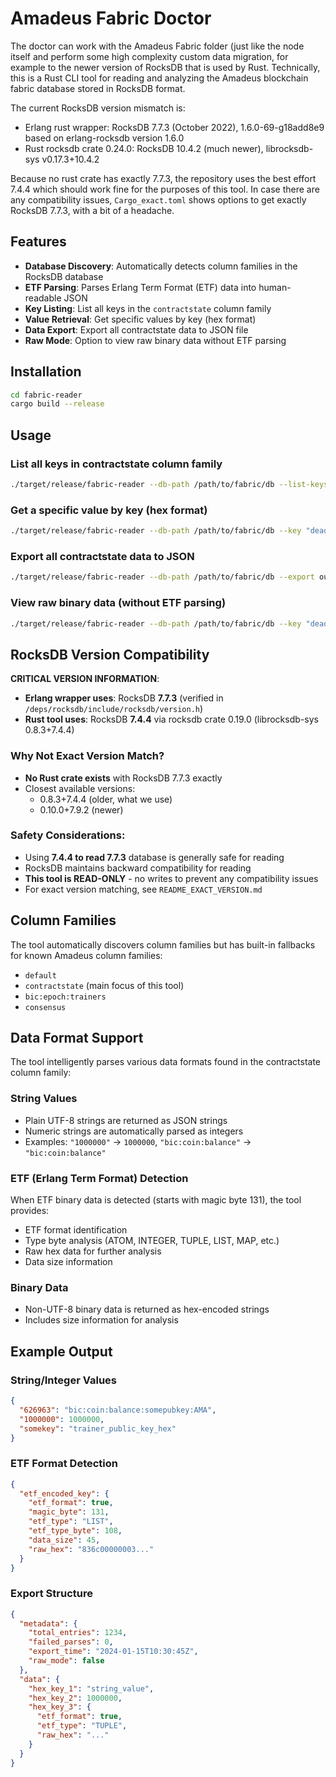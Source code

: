# Amadeus Fabric Doctor

The doctor can work with the Amadeus Fabric folder (just like the node itself and
perform some high complexity custom data migration, for example to the newer version
of RocksDB that is used by Rust. Technically, this is a Rust CLI tool for reading
and analyzing the Amadeus blockchain fabric database stored in RocksDB format.

The current RocksDB version mismatch is:

- Erlang rust wrapper: RocksDB 7.7.3 (October 2022), 1.6.0-69-g18add8e9 based on erlang-rocksdb version 1.6.0
- Rust rocksdb crate 0.24.0: RocksDB 10.4.2 (much newer), librocksdb-sys v0.17.3+10.4.2

Because no rust crate has exactly 7.7.3, the repository uses the best effort 7.4.4
which should work fine for the purposes of this tool. In case there are any compatibility
issues, `Cargo_exact.toml` shows options to get exactly RocksDB 7.7.3, with a bit of
a headache.

## Features

- **Database Discovery**: Automatically detects column families in the RocksDB database
- **ETF Parsing**: Parses Erlang Term Format (ETF) data into human-readable JSON
- **Key Listing**: List all keys in the `contractstate` column family
- **Value Retrieval**: Get specific values by key (hex format)
- **Data Export**: Export all contractstate data to JSON file
- **Raw Mode**: Option to view raw binary data without ETF parsing

## Installation

```bash
cd fabric-reader
cargo build --release
```

## Usage

### List all keys in contractstate column family
```bash
./target/release/fabric-reader --db-path /path/to/fabric/db --list-keys
```

### Get a specific value by key (hex format)
```bash
./target/release/fabric-reader --db-path /path/to/fabric/db --key "deadbeef123456"
```

### Export all contractstate data to JSON
```bash
./target/release/fabric-reader --db-path /path/to/fabric/db --export output.json
```

### View raw binary data (without ETF parsing)
```bash
./target/release/fabric-reader --db-path /path/to/fabric/db --key "deadbeef123456" --raw
```

## RocksDB Version Compatibility

**CRITICAL VERSION INFORMATION**:
- **Erlang wrapper uses**: RocksDB **7.7.3** (verified in `/deps/rocksdb/include/rocksdb/version.h`)
- **Rust tool uses**: RocksDB **7.4.4** via rocksdb crate 0.19.0 (librocksdb-sys 0.8.3+7.4.4)

### Why Not Exact Version Match?
- **No Rust crate exists** with RocksDB 7.7.3 exactly
- Closest available versions:
  - 0.8.3+7.4.4 (older, what we use)
  - 0.10.0+7.9.2 (newer)

### Safety Considerations:
- Using **7.4.4 to read 7.7.3** database is generally safe for reading
- RocksDB maintains backward compatibility for reading
- **This tool is READ-ONLY** - no writes to prevent any compatibility issues
- For exact version matching, see `README_EXACT_VERSION.md`

## Column Families

The tool automatically discovers column families but has built-in fallbacks for known Amadeus column families:
- `default`
- `contractstate` (main focus of this tool)
- `bic:epoch:trainers`
- `consensus`

## Data Format Support

The tool intelligently parses various data formats found in the contractstate column family:

### String Values
- Plain UTF-8 strings are returned as JSON strings
- Numeric strings are automatically parsed as integers
- Examples: `"1000000"` → `1000000`, `"bic:coin:balance"` → `"bic:coin:balance"`

### ETF (Erlang Term Format) Detection
When ETF binary data is detected (starts with magic byte 131), the tool provides:
- ETF format identification
- Type byte analysis (ATOM, INTEGER, TUPLE, LIST, MAP, etc.)
- Raw hex data for further analysis
- Data size information

### Binary Data
- Non-UTF-8 binary data is returned as hex-encoded strings
- Includes size information for analysis

## Example Output

### String/Integer Values
```json
{
  "626963": "bic:coin:balance:somepubkey:AMA",
  "1000000": 1000000,
  "somekey": "trainer_public_key_hex"
}
```

### ETF Format Detection
```json
{
  "etf_encoded_key": {
    "etf_format": true,
    "magic_byte": 131,
    "etf_type": "LIST",
    "etf_type_byte": 108,
    "data_size": 45,
    "raw_hex": "836c00000003..."
  }
}
```

### Export Structure
```json
{
  "metadata": {
    "total_entries": 1234,
    "failed_parses": 0,
    "export_time": "2024-01-15T10:30:45Z",
    "raw_mode": false
  },
  "data": {
    "hex_key_1": "string_value",
    "hex_key_2": 1000000,
    "hex_key_3": {
      "etf_format": true,
      "etf_type": "TUPLE",
      "raw_hex": "..."
    }
  }
}
```